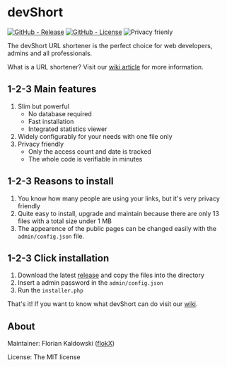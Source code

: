 # devShort

[![GitHub - Release](https://img.shields.io/github/release/flokX/devShort.svg)](https://github.com/flokX/devShort/releases) [![GitHub - License](https://img.shields.io/github/license/flokX/devShort.svg)](https://github.com/flokX/devShort/blob/master/LICENSE) ![Privacy frienly](https://img.shields.io/badge/privacy-friendly-brightgreen.svg)

The devShort URL shortener is the perfect choice for web developers, admins and all professionals.

What is a URL shortener? Visit our [wiki article](https://github.com/flokX/devShort/wiki/What-is-URL-shortening%3F) for more information.


## 1-2-3 Main features

1. Slim but powerful
    * No database required
    * Fast installation
    * Integrated statistics viewer
2. Widely configurably for your needs with one file only
3. Privacy friendly
    * Only the access count and date is tracked
    * The whole code is verifiable in minutes


## 1-2-3 Reasons to install

1. You know how many people are using your links, but it's very privacy friendly
2. Quite easy to install, upgrade and maintain because there are only 13 files with a total size under 1 MB
3. The appearence of the public pages can be changed easily with the `admin/config.json` file.


## 1-2-3 Click installation

1. Download the latest [release](https://github.com/flokX/devShort/releases) and copy the files into the directory
2. Insert a admin password in the `admin/config.json`
3. Run the `installer.php`

That's it! If you want to know what devShort can do visit our [wiki](https://github.com/flokX/devShort/wiki).


## About

Maintainer: Florian Kaldowski ([flokX](https://github.com/flokX))

License: The MIT license
